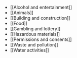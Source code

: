 - [[Alcohol and entertainment]]
- [[Animals]]
- [[Building and construction]]
- [[Food]]
- [[Gambling and lottery]]
- [[Hazardous materials]]
- [[Permissions and consents]]
- [[Waste and pollution]]
- [[Water activities]]

